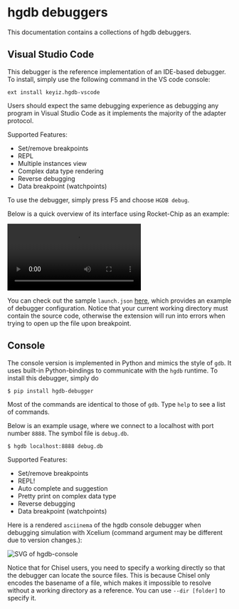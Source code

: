 # hgdb debuggers
This documentation contains a collections of hgdb debuggers.


## Visual Studio Code
This debugger is the reference implementation of an IDE-based debugger.
To install, simply use the following command in the VS code console:

```
ext install keyiz.hgdb-vscode
```

Users should expect the same debugging experience as debugging any program in Visual Studio Code as
it implements the majority of the adapter protocol.

Supported Features:

- Set/remove breakpoints
- REPL
- Multiple instances view
- Complex data type rendering
- Reverse debugging
- Data breakpoint (watchpoints)

To use the debugger, simply press <key>F5</key> and choose `HGDB debug`.

Below is a quick overview of its interface using Rocket-Chip as an example:


![type:video](https://user-images.githubusercontent.com/6099149/136262887-8ee63329-4bb7-4372-81ab-f06411064926.mp4)

You can check out the sample `launch.json`
[here](https://github.com/Kuree/hgdb/blob/master/tests/generators/.vscode/launch.json),
which provides an example of debugger configuration. Notice that your current working
directory must contain the source code, otherwise the extension will run into errors when trying to open up the
file upon breakpoint.

## Console
The console version is implemented in Python and mimics the style of `gdb`.
It uses built-in Python-bindings to communicate with the `hgdb` runtime.
To install this debugger, simply do

```
$ pip install hgdb-debugger
```

Most of the commands are identical to those of `gdb`. Type `help` to see a list of commands.

Below is an example usage, where we connect to a localhost with port number `8888`. The symbol file is `debug.db`.

```
$ hgdb localhost:8888 debug.db
```

Supported Features:

- Set/remove breakpoints
- REPL!
- Auto complete and suggestion
- Pretty print on complex data type
- Reverse debugging
- Data breakpoint (watchpoints)

Here is a rendered `asciinema` of the hgdb console debugger when debugging simulation with Xcelium (command argument
may be different due to version changes.):


![SVG of hgdb-console](https://rawcdn.githack.com/Kuree/files/29a6a3c427b46755be29cb513388112490c89ba5/images/hgdb-console.svg)

Notice that for Chisel users, you need to specify a working directly so that the debugger can locate the source files.
This is because Chisel only encodes the basename of a file, which makes it impossible to resolve without a working
directory as a reference. You can use `--dir [folder]` to specify it.

